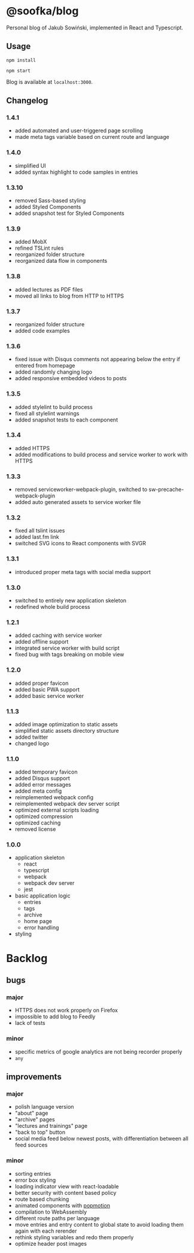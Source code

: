 # @soofka/blog
Personal blog of Jakub Sowiński, implemented in React and Typescript.

## Usage

```
npm install
```
```
npm start
```
Blog is available at `localhost:3000`.

## Changelog
### 1.4.1
- added automated and user-triggered page scrolling
- made meta tags variable based on current route and language

### 1.4.0
- simplified UI
- added syntax highlight to code samples in entries

### 1.3.10
- removed Sass-based styling
- added Styled Components
- added snapshot test for Styled Components

### 1.3.9
- added MobX
- refined TSLint rules
- reorganized folder structure
- reorganized data flow in components

### 1.3.8
- added lectures as PDF files
- moved all links to blog from HTTP to HTTPS

### 1.3.7
- reorganized folder structure
- added code examples

### 1.3.6
- fixed issue with Disqus comments not appearing below the entry if entered from homepage
- added randomly changing logo
- added responsive embedded videos to posts

### 1.3.5
- added stylelint to build process 
- fixed all stylelint warnings
- added snapshot tests to each component

### 1.3.4
- added HTTPS
- added modifications to build process and service worker to work with HTTPS

### 1.3.3
- removed serviceworker-webpack-plugin, switched to sw-precache-webpack-plugin
- added auto generated assets to service worker file 

### 1.3.2
- fixed all tslint issues
- added last.fm link
- switched SVG icons to React components with SVGR

### 1.3.1
- introduced proper meta tags with social media support

### 1.3.0
- switched to entirely new application skeleton
- redefined whole build process

### 1.2.1
- added caching with service worker
- added offline support
- integrated service worker with build script
- fixed bug with tags breaking on mobile view 

### 1.2.0
- added proper favicon
- added basic PWA support
- added basic service worker

### 1.1.3
- added image optimization to static assets
- simplified static assets directory structure
- added twitter
- changed logo

### 1.1.0
- added temporary favicon
- added Disqus support
- added error messages
- added meta config
- reimplemented webpack config
- reimplemented webpack dev server script
- optimized external scripts loading
- optimized compression
- optimized caching
- removed license

### 1.0.0
- application skeleton
    - react
    - typescript
    - webpack
    - webpack dev server
    - jest
- basic application logic
    - entries
    - tags
    - archive
    - home page
    - error handling
- styling

# Backlog
## bugs
### major
- HTTPS does not work properly on Firefox
- impossible to add blog to Feedly
- lack of tests

### minor
- specific metrics of google analytics are not being recorder properly
- `any`

## improvements
### major
- polish language version
- "about" page
- "archive" pages
- "lectures and trainings" page
- "back to top" button
- social media feed below newest posts, with differentiation between all feed sources

### minor
- sorting entries
- error box styling
- loading indicator view with react-loadable
- better security with content based policy
- route based chunking
- animated components with [popmotion](https://popmotion.io/pose/learn/route-transitions-reach-router/)
- compilation to WebAssembly
- different route paths per language
- move entries and entry content to global state to avoid loading them again with each rerender
- rethink styling variables and redo them properly
- optimize header post images
